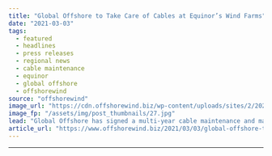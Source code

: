```yaml
---
title: "Global Offshore to Take Care of Cables at Equinor’s Wind Farms"
date: "2021-03-03"
tags: 
  - featured
  - headlines
  - press releases
  - regional news
  - cable maintenance
  - equinor
  - global offshore
  - offshorewind
source: "offshorewind"
image_url: "https://cdn.offshorewind.biz/wp-content/uploads/sites/2/2021/03/02140047/Global-Offshore-to-Take-Care-of-Cables-at-Equinors-Wind-Frams.jpg"
image_fp: "/assets/img/post_thumbnails/27.jpg"
lead: "Global Offshore has signed a multi-year cable maintenance and management framework agreement with Equinor"
article_url: "https://www.offshorewind.biz/2021/03/03/global-offshore-to-take-care-of-cables-at-equinors-wind-farms/"
---
```


---
